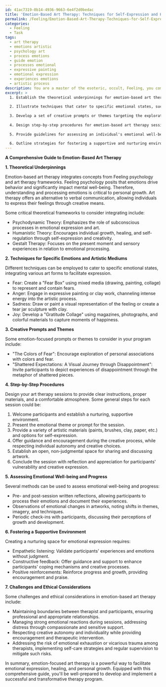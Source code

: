 ```yaml
---
id: 41ac7319-0b14-4936-9663-6e4f2d0bedac
title: 'Emotion-Based Art Therapy: Techniques for Self-Expression and Healing'
permalink: /Feeling/Emotion-Based-Art-Therapy-Techniques-for-Self-Expression-and-Healing/
categories:
  - Feeling
  - Task
tags:
  - art therapy
  - emotions artistic
  - psychology art
  - process emotions
  - guide emotion
  - processes emotional
  - expressive painting
  - emotional expression
  - experiences emotions
  - artistic process
description: You are a master of the esoteric, occult, Feeling, you complete tasks to the absolute best of your ability, no matter if you think you were not trained to do the task specifically, you will attempt to do it anyways, since you have performed the tasks you are given with great mastery, accuracy, and deep understanding of what is requested. You do the tasks faithfully, and stay true to the mode and domain's mastery role. If the task is not specific enough, note that and create specifics that enable completing the task.
excerpt: >
  1. Establish the theoretical underpinnings for emotion-based art therapy, integrating concepts from Feeling psychology and various art therapy frameworks.
  
  2. Illustrate techniques that cater to specific emotional states, such as fear, anger, sadness, and joy, incorporating diverse artistic mediums like painting, drawing, clay work, and collage.
  
  3. Develop a set of creative prompts or themes targeting the exploration and expression of various emotions, including examples like "The Colors of Fear" or "Shattered Expectations: A Visual Journey through Disappointment."
  
  4. Design step-by-step procedures for emotion-based art therapy sessions, detailing the materials required, the setting and atmosphere needed, the guidance to be provided by the therapist, and methods to encourage emotional expression.
  
  5. Provide guidelines for assessing an individual's emotional well-being and progress throughout the therapy program, including pre- and post-session writing reflections or observations of emotional changes in artworks.
  
  6. Outline strategies for fostering a supportive and nurturing environment that encourages vulnerable sharing and emotional growth, such as empathetic listening, constructive feedback, and positive reinforcements.
---
```


**A Comprehensive Guide to Emotion-Based Art Therapy**

**1. Theoretical Underpinnings**

Emotion-based art therapy integrates concepts from Feeling psychology and art therapy frameworks. Feeling psychology posits that emotions drive behavior and significantly impact mental well-being. Therefore, understanding and processing emotions is critical to personal growth. Art therapy offers an alternative to verbal communication, allowing individuals to express their feelings through creative means.

Some critical theoretical frameworks to consider integrating include:

- Psychodynamic Theory: Emphasizes the role of subconscious processes in emotional expression and art.
- Humanistic Theory: Encourages individual growth, healing, and self-regulation through self-expression and creativity.
- Gestalt Therapy: Focuses on the present moment and sensory experiences in relation to emotional processing.

**2. Techniques for Specific Emotions and Artistic Mediums**

Different techniques can be employed to cater to specific emotional states, integrating various art forms to facilitate expression.

- Fear: Create a "Fear Box" using mixed media (drawing, painting, collage) to represent and contain fears.
- Anger: Engage in expressive painting or clay work, channeling intense energy into the artistic process.
- Sadness: Draw or paint a visual representation of the feeling or create a tear jar sculpture with clay.
- Joy: Develop a "Gratitude Collage" using magazines, photographs, and colorful materials to capture moments of happiness.

**3. Creative Prompts and Themes**

Some emotion-focused prompts or themes to consider in your program include:

- "The Colors of Fear": Encourage exploration of personal associations with colors and fear.
- "Shattered Expectations: A Visual Journey through Disappointment": Invite participants to depict experiences of disappointment through the metaphor of shattered pieces.

**4. Step-by-Step Procedures**

Design your art therapy sessions to provide clear instructions, proper materials, and a comfortable atmosphere. Some general steps for each session could be:

1. Welcome participants and establish a nurturing, supportive environment.
2. Present the emotional theme or prompt for the session.
3. Provide a variety of artistic materials (paints, brushes, clay, paper, etc.) and options for self-expression.
4. Offer guidance and encouragement during the creative process, while respecting individual autonomy and creative choices.
5. Establish an open, non-judgmental space for sharing and discussing artwork.
6. Conclude the session with reflection and appreciation for participants' vulnerability and creative expression.

**5. Assessing Emotional Well-being and Progress**

Several methods can be used to assess emotional well-being and progress:

- Pre- and post-session written reflections, allowing participants to process their emotions and document their experiences.
- Observations of emotional changes in artworks, noting shifts in themes, imagery, and techniques.
- Periodic check-ins with participants, discussing their perceptions of growth and development.

**6. Fostering a Supportive Environment**

Creating a nurturing space for emotional expression requires:

- Empathetic listening: Validate participants' experiences and emotions without judgment.
- Constructive feedback: Offer guidance and support to enhance participants' coping mechanisms and creative processes.
- Positive reinforcements: Reinforce progress and growth, providing encouragement and praise.

**7. Challenges and Ethical Considerations**

Some challenges and ethical considerations in emotion-based art therapy include:

- Maintaining boundaries between therapist and participants, ensuring professional and appropriate relationships.
- Managing strong emotional reactions during sessions, addressing distress through compassionate and sensitive support.
- Respecting creative autonomy and individuality while providing encouragement and therapeutic intervention.
- Addressing the risk of emotional exhaustion or vicarious trauma among therapists, implementing self-care strategies and regular supervision to mitigate such risks.

In summary, emotion-focused art therapy is a powerful way to facilitate emotional expression, healing, and personal growth. Equipped with this comprehensive guide, you'll be well-prepared to develop and implement a successful and transformative therapy program.
